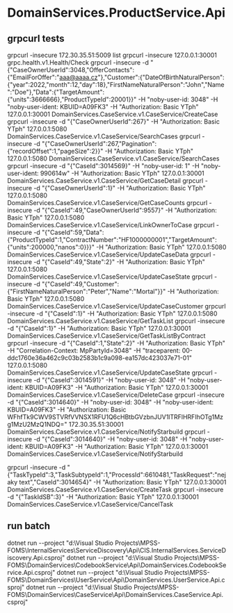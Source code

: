 ﻿# DomainServices.ProductService.Api

## grpcurl tests
grpcurl -insecure 172.30.35.51:5009 list
grpcurl -insecure 127.0.0.1:30001 grpc.health.v1.Health/Check
grpcurl -insecure -d "{\"CaseOwnerUserId\":3048,\"OfferContacts\":{\"EmailForOffer\":\"aaa@aaaa.cz\"},\"Customer\":{\"DateOfBirthNaturalPerson\":{\"year\":2022,\"month\":12,\"day\":18},\"FirstNameNaturalPerson\":\"John\",\"Name\":\"Doe\"},\"Data\":{\"TargetAmount\":{\"units\":3666666},\"ProductTypeId\":20001}}" -H "noby-user-id: 3048" -H "noby-user-ident: KBUID=A09FK3" -H "Authorization: Basic YTph" 127.0.0.1:30001 DomainServices.CaseService.v1.CaseService/CreateCase
grpcurl -insecure -d "{\"CaseOwnerUserId\":267}" -H "Authorization: Basic YTph" 127.0.0.1:5080 DomainServices.CaseService.v1.CaseService/SearchCases
grpcurl -insecure -d "{\"CaseOwnerUserId\":267,\"Pagination\":{\"recordOffset\":1,\"pageSize\":2}}" -H "Authorization: Basic YTph" 127.0.0.1:5080 DomainServices.CaseService.v1.CaseService/SearchCases
grpcurl -insecure -d "{\"CaseId\":3014569}" -H "noby-user-id: 1" -H "noby-user-ident: 990614w" -H "Authorization: Basic YTph" 127.0.0.1:30001 DomainServices.CaseService.v1.CaseService/GetCaseDetail
grpcurl -insecure -d "{\"CaseOwnerUserId\":1}" -H "Authorization: Basic YTph" 127.0.0.1:5080 DomainServices.CaseService.v1.CaseService/GetCaseCounts
grpcurl -insecure -d "{\"CaseId\":49,\"CaseOwnerUserId\":9557}" -H "Authorization: Basic YTph" 127.0.0.1:5080 DomainServices.CaseService.v1.CaseService/LinkOwnerToCase
grpcurl -insecure -d "{\"CaseId\":59,\"Data\":{\"ProductTypeId\":1,\"ContractNumber\":\"HF1000000001\",\"TargetAmount\":{\"units\":200000,\"nanos\":0}}}" -H "Authorization: Basic YTph" 127.0.0.1:5080 DomainServices.CaseService.v1.CaseService/UpdateCaseData
grpcurl -insecure -d "{\"CaseId\":49,\"State\":2}" -H "Authorization: Basic YTph" 127.0.0.1:5080 DomainServices.CaseService.v1.CaseService/UpdateCaseState
grpcurl -insecure -d "{\"CaseId\":49,\"Customer\":{\"FirstNameNaturalPerson\":\"Peter\",\"Name\":\"Mortal\"}}" -H "Authorization: Basic YTph" 127.0.0.1:5080 DomainServices.CaseService.v1.CaseService/UpdateCaseCustomer
grpcurl -insecure -d "{\"CaseId\":1}" -H "Authorization: Basic YTph" 127.0.0.1:5080 DomainServices.CaseService.v1.CaseService/GetTaskList
grpcurl -insecure -d "{\"CaseId\":1}" -H "Authorization: Basic YTph" 127.0.0.1:30001 DomainServices.CaseService.v1.CaseService/GetTaskListByContract
grpcurl -insecure -d "{\"CaseId\":1,\"State\":2}" -H "Authorization: Basic YTph" -H "Correlation-Context: MpPartyId=3048" -H "traceparent: 00-ddc1760e36a462c9c03b2583b1c9a098-ea157dc423037e71-01" 127.0.0.1:5080 DomainServices.CaseService.v1.CaseService/UpdateCaseState
grpcurl -insecure -d "{\"CaseId\":3014591}" -H "noby-user-id: 3048" -H "noby-user-ident: KBUID=A09FK3" -H "Authorization: Basic YTph" 127.0.0.1:30001 DomainServices.CaseService.v1.CaseService/DeleteCase
grpcurl -insecure -d "{\"CaseId\":3014640}" -H "noby-user-id: 3048" -H "noby-user-ident: KBUID=A09FK3" -H "Authorization: Basic WFhfTk9CWV9STVRfVVNSX1RFU1Q6cHBtbGVzbnJUV1lTRFlHRFIhOTg1Mzg1MzU2MzQ1NDQ=" 172.30.35.51:30001 DomainServices.CaseService.v1.CaseService/NotifyStarbuild
grpcurl -insecure -d "{\"CaseId\":3014640}" -H "noby-user-id: 3048" -H "noby-user-ident: KBUID=A09FK3" -H "Authorization: Basic YTph" 127.0.0.1:30001 DomainServices.CaseService.v1.CaseService/NotifyStarbuild

grpcurl -insecure -d "{\"TaskTypeId\":3,\"TaskSubtypeId\":1,\"ProcessId\":6610481,\"TaskRequest\":\"nejaky text\",\"CaseId\":3014654}" -H "Authorization: Basic YTph" 127.0.0.1:30001 DomainServices.CaseService.v1.CaseService/CreateTask
grpcurl -insecure -d "{\"TaskIdSB\":3}" -H "Authorization: Basic YTph" 127.0.0.1:30001 DomainServices.CaseService.v1.CaseService/CancelTask

## run batch
dotnet run --project "d:\Visual Studio Projects\MPSS-FOMS\InternalServices\ServiceDiscovery\Api\CIS.InternalServices.ServiceDiscovery.Api.csproj"
dotnet run --project "d:\Visual Studio Projects\MPSS-FOMS\DomainServices\CodebookService\Api\DomainServices.CodebookService.Api.csproj"
dotnet run --project "d:\Visual Studio Projects\MPSS-FOMS\DomainServices\UserService\Api\DomainServices.UserService.Api.csproj"
dotnet run --project "d:\Visual Studio Projects\MPSS-FOMS\DomainServices\CaseService\Api\DomainServices.CaseService.Api.csproj"

